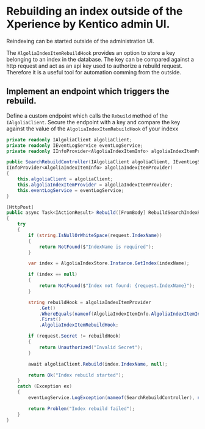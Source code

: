 # Rebuilding an index outside of the Xperience by Kentico admin UI.

Reindexing can be started outside of the administration UI. 

The `AlgoliaIndexItemRebuildHook` provides an option to store a key belonging to an index in the database. The key can be compared against a http request and act as an api key used to authorize a rebuild request. Therefore it is a useful tool for automation comming from the outside.

## Implement an endpoint which triggers the rebuild.

Define a custom endpoint which calls the `Rebuild` method of the `IAlgoliaClient`. Secure the endpoint with a key and compare the key against the value of the `AlgoliaIndexItemRebuildHook` of your indexx

```csharp
private readonly IAlgoliaClient algoliaClient;
private readonly IEventLogService eventLogService;
private readonly IInfoProvider<AlgoliaIndexItemInfo> algoliaIndexItemProvider;

public SearchRebuildController(IAlgoliaClient algoliaClient, IEventLogService eventLogService,
IInfoProvider<AlgoliaIndexItemInfo> algoliaIndexItemProvider)
{
    this.algoliaClient = algoliaClient;
    this.algoliaIndexItemProvider = algoliaIndexItemProvider;
    this.eventLogService = eventLogService;
}

[HttpPost]
public async Task<IActionResult> Rebuild([FromBody] RebuildSearchIndexRequest request)
{
    try
    {
        if (string.IsNullOrWhiteSpace(request.IndexName))
        {
            return NotFound($"IndexName is required");
        }

        var index = AlgoliaIndexStore.Instance.GetIndex(indexName);

        if (index == null)
        {
            return NotFound($"Index not found: {request.IndexName}");
        }

        string rebuildHook = algoliaIndexItemProvider
            .Get()
            .WhereEquals(nameof(AlgoliaIndexItemInfo.AlgoliaIndexItemIndexName), request.IndexName)
            .First()
            .AlgoliaIndexItemRebuildHook;

        if (request.Secret != rebuildHook)
        {
            return Unauthorized("Invalid Secret");
        }

        await algoliaClient.Rebuild(index.IndexName, null);

        return Ok("Index rebuild started");
    }
    catch (Exception ex)
    {
        eventLogService.LogException(nameof(SearchRebuildController), nameof(Rebuild), ex, $"IndexName: {request.IndexName}");

        return Problem("Index rebuild failed");
    }
}
   
```